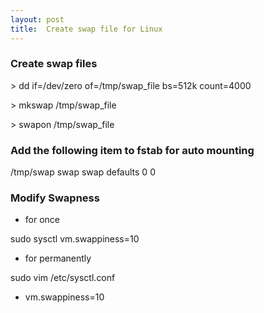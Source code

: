 ```yaml
---
layout: post
title:  Create swap file for Linux
---
```



### Create swap files


\> dd if=/dev/zero of=/tmp/swap_file bs=512k count=4000

\> mkswap /tmp/swap_file 

\> swapon /tmp/swap_file  

### Add the following item to fstab for auto mounting

/tmp/swap swap swap defaults 0 0

### Modify Swapness

* for once

sudo sysctl vm.swappiness=10 

* for permanently

sudo vim /etc/sysctl.conf

+ vm.swappiness=10 